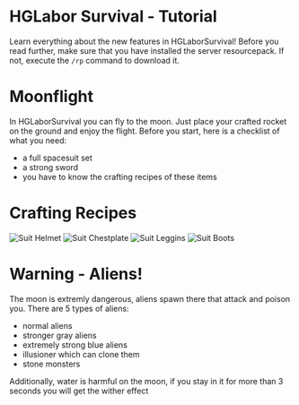 # HGLabor Survival - Tutorial
Learn everything about the new features in HGLaborSurvival!
Before you read further, make sure that you have installed the server resourcepack.
If not, execute the `/rp` command to download it.

# Moonflight
In HGLaborSurvival you can fly to the moon. 
Just place your crafted rocket on the ground and enjoy the flight. Before you start, here is a checklist of what you need:

- a full spacesuit set
- a strong sword
- you have to know the crafting recipes of these items

# Crafting Recipes

![Suit Helmet](https://cdn.discordapp.com/attachments/798574269801037864/798653897475489843/unknown.png)
![Suit Chestplate](https://cdn.discordapp.com/attachments/798574269801037864/798654304017055774/unknown.png)
![Suit Leggins](https://cdn.discordapp.com/attachments/798574269801037864/798654290658459658/unknown.png)
![Suit Boots](https://cdn.discordapp.com/attachments/798574269801037864/798654370216280124/unknown.png)

# Warning - Aliens!

The moon is extremly dangerous, aliens spawn there that attack and poison you. There are 5 types of aliens:
- normal aliens
- stronger gray aliens
- extremely strong blue aliens
- illusioner which can clone them
- stone monsters

Additionally, water is harmful on the moon, if you stay in it for more than 3 seconds you will get the wither effect
